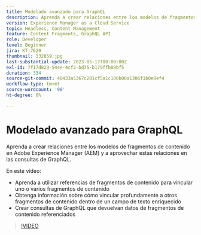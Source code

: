 ```yaml
---
title: Modelado avanzado para GraphQL
description: Aprenda a crear relaciones entre los modelos de fragmentos de contenido en Adobe Experience Manager (AEM) y a aprovechar estas relaciones en las consultas de GraphQL.
version: Experience Manager as a Cloud Service
topic: Headless, Content Management
feature: Content Fragments, GraphQL API
role: Developer
level: Beginner
jira: KT-7620
thumbnail: 332859.jpg
last-substantial-update: 2023-05-17T00:00:00Z
exl-id: 7f17d829-544e-4cf2-bd75-b179ffb89bf5
duration: 334
source-git-commit: 48433a5367c281cf5a1c106b08a1306f1b0e8ef4
workflow-type: tm+mt
source-wordcount: '98'
ht-degree: 0%

---
```


# Modelado avanzado para GraphQL

Aprenda a crear relaciones entre los modelos de fragmentos de contenido en Adobe Experience Manager (AEM) y a aprovechar estas relaciones en las consultas de GraphQL.

En este vídeo:

+ Aprenda a utilizar referencias de fragmentos de contenido para vincular uno o varios fragmentos de contenido
+ Obtenga información sobre cómo vincular profundamente a otros fragmentos de contenido dentro de un campo de texto enriquecido
+ Crear consultas de GraphQL que devuelvan datos de fragmentos de contenido referenciados

>[!VIDEO](https://video.tv.adobe.com/v/332859?quality=12&learn=on)
